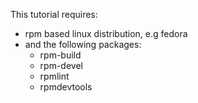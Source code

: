 This tutorial requires:
*	rpm based linux distribution, e.g fedora
*	and the following packages:
	* rpm-build
	* rpm-devel
	* rpmlint
	* rpmdevtools